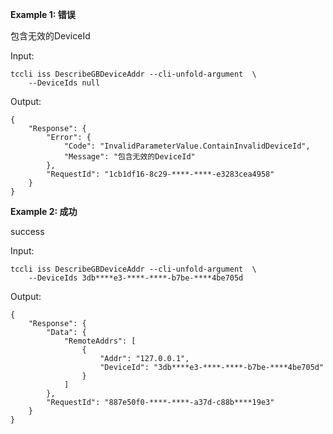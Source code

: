 **Example 1: 错误**

包含无效的DeviceId

Input: 

```
tccli iss DescribeGBDeviceAddr --cli-unfold-argument  \
    --DeviceIds null
```

Output: 
```
{
    "Response": {
        "Error": {
            "Code": "InvalidParameterValue.ContainInvalidDeviceId",
            "Message": "包含无效的DeviceId"
        },
        "RequestId": "1cb1df16-8c29-****-****-e3283cea4958"
    }
}
```

**Example 2: 成功**

success

Input: 

```
tccli iss DescribeGBDeviceAddr --cli-unfold-argument  \
    --DeviceIds 3db****e3-****-****-b7be-****4be705d
```

Output: 
```
{
    "Response": {
        "Data": {
            "RemoteAddrs": [
                {
                    "Addr": "127.0.0.1",
                    "DeviceId": "3db****e3-****-****-b7be-****4be705d"
                }
            ]
        },
        "RequestId": "887e50f0-****-****-a37d-c88b****19e3"
    }
}
```

